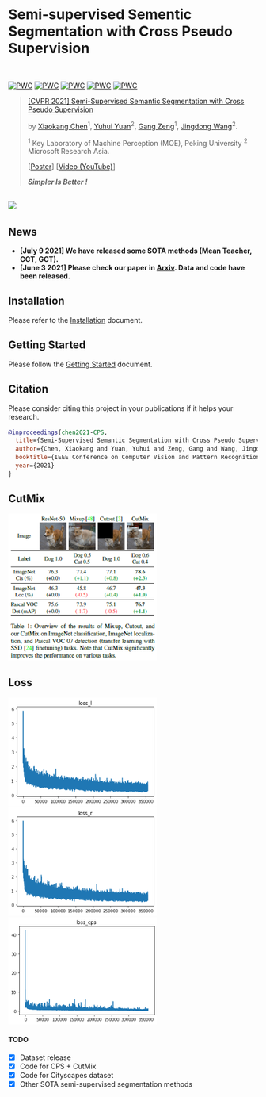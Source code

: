 # Semi-supervised Sementic Segmentation with Cross Pseudo Supervision
<br>

[![PWC](https://img.shields.io/endpoint.svg?url=https://paperswithcode.com/badge/semi-supervised-semantic-segmentation-with-3/semi-supervised-semantic-segmentation-on-2)](https://paperswithcode.com/sota/semi-supervised-semantic-segmentation-on-2?p=semi-supervised-semantic-segmentation-with-3)
[![PWC](https://img.shields.io/endpoint.svg?url=https://paperswithcode.com/badge/semi-supervised-semantic-segmentation-with-3/semi-supervised-semantic-segmentation-on-1)](https://paperswithcode.com/sota/semi-supervised-semantic-segmentation-on-1?p=semi-supervised-semantic-segmentation-with-3)
[![PWC](https://img.shields.io/endpoint.svg?url=https://paperswithcode.com/badge/semi-supervised-semantic-segmentation-with-3/semi-supervised-semantic-segmentation-on-8)](https://paperswithcode.com/sota/semi-supervised-semantic-segmentation-on-8?p=semi-supervised-semantic-segmentation-with-3)
[![PWC](https://img.shields.io/endpoint.svg?url=https://paperswithcode.com/badge/semi-supervised-semantic-segmentation-with-3/semi-supervised-semantic-segmentation-on-4)](https://paperswithcode.com/sota/semi-supervised-semantic-segmentation-on-4?p=semi-supervised-semantic-segmentation-with-3)
[![PWC](https://img.shields.io/endpoint.svg?url=https://paperswithcode.com/badge/semi-supervised-semantic-segmentation-with-3/semi-supervised-semantic-segmentation-on-9)](https://paperswithcode.com/sota/semi-supervised-semantic-segmentation-on-9?p=semi-supervised-semantic-segmentation-with-3)

> [[CVPR 2021] Semi-Supervised Semantic Segmentation with Cross Pseudo Supervision](https://arxiv.org/abs/2106.01226)
>
> by [Xiaokang Chen](https://charlescxk.github.io)<sup>1</sup>, [Yuhui Yuan](https://scholar.google.com/citations?user=PzyvzksAAAAJ&hl=zh-CN)<sup>2</sup>, [Gang Zeng](https://www.cis.pku.edu.cn/info/1177/1378.htm)<sup>1</sup>, [Jingdong Wang](https://jingdongwang2017.github.io/)<sup>2</sup>.
> 
> <sup>1</sup> Key Laboratory of Machine Perception (MOE), Peking University
><sup>2</sup> Microsoft Research Asia.
> 
> [[Poster](https://charlescxk.github.io/papers/CVPR2021_CPS/00446-poster.pdf)] [[Video (YouTube)](https://www.youtube.com/watch?v=5HKitm0O27w)]
>
> ***Simpler Is Better !***

<br>

<img src=ReadmePic/cps.png width="600">

## News
- **[July 9  2021] We have released some SOTA methods (Mean Teacher, CCT, GCT).**  
- **[June 3 2021] Please check our paper in [Arxiv](https://arxiv.org/abs/2106.01226). Data and code have been released.**  


## Installation
Please refer to the [Installation](./docs/installation.md) document.

## Getting Started
Please follow the [Getting Started](./docs/getting_started.md) document.


## Citation

Please consider citing this project in your publications if it helps your research.

```bibtex
@inproceedings{chen2021-CPS,
  title={Semi-Supervised Semantic Segmentation with Cross Pseudo Supervision},
  author={Chen, Xiaokang and Yuan, Yuhui and Zeng, Gang and Wang, Jingdong},
  booktitle={IEEE Conference on Computer Vision and Pattern Recognition (CVPR)},
  year={2021}
}
```

## CutMix
<img src=ReadmePic/cutmix.png width="300">

## Loss
<img src=ReadmePic/loss_l.png width="300"> <img src=ReadmePic/loss_r.png width="300"> 
<img src=ReadmePic/loss_cps.png width="300">

#### TODO
- [x] Dataset release
- [x] Code for CPS + CutMix
- [x] Code for Cityscapes dataset
- [x] Other SOTA semi-supervised segmentation methods
